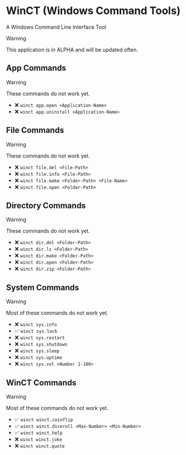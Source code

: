 # WinCT (Windows Command Tools)
A Windows Command Line Interface Tool

> [!WARNING]
> This application is in ALPHA and will be updated often.


## App Commands
> [!WARNING]
> These commands do not work yet.
- ❌ `winct app.open <Application-Name>`
- ❌ `winct app.uninstall <Application-Name>`

## File Commands
> [!WARNING]
> These commands do not work yet.
- ❌ `winct file.del <File-Path>`
- ❌ `winct file.info <File-Path>`
- ❌ `winct file.make <Folder-Path> <File-Name>`
- ❌ `winct file.open <Folder-Path>`

## Directory Commands
> [!WARNING]
> These commands do not work yet.
- ❌ `winct dir.del <Folder-Path>`
- ❌ `winct dir.ls <Folder-Path>`
- ❌ `winct dir.make <Folder-Path>`
- ❌ `winct dir.open <Folder-Path>`
- ❌ `winct dir.zip <Folder-Path>`

## System Commands
> [!WARNING]
> Most of these commands do not work yet.
- ❌ `winct sys.info`
- ✅ `winct sys.lock`
- ❌ `winct sys.restart`
- ❌ `winct sys.shutdown`
- ❌ `winct sys.sleep`
- ❌ `winct sys.uptime`
- ❌ `winct sys.vol <Number 1-100>`

## WinCT Commands
> [!WARNING]
> Most of these commands do not work yet.
- ✅ `winct winct.coinflip`
- ✅ `winct winct.diceroll <Max-Number> <Min-Number>`
- ✅ `winct winct.help`
- ❌ `winct winct.joke`
- ❌ `winct winct.quote`